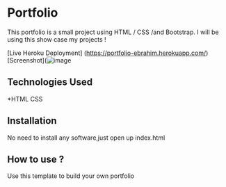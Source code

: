 # Portfolio

This portfolio is a small project using HTML / CSS /and Bootstrap. I will be using this show case my projects !

[Live Heroku Deployment] (https://portfolio-ebrahim.herokuapp.com/)
[Screenshot](![image](https://user-images.githubusercontent.com/70046893/112388763-df18a880-8cb0-11eb-8e1b-ae8976e93030.png)

## Technologies Used

*HTML
CSS

## Installation

No need to install any software,just open up index.html

## How to use ?

Use this template to build your own portfolio
